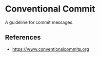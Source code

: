 # Conventional Commit

A guideline for commit messages.

## References

- <https://www.conventionalcommits.org>

